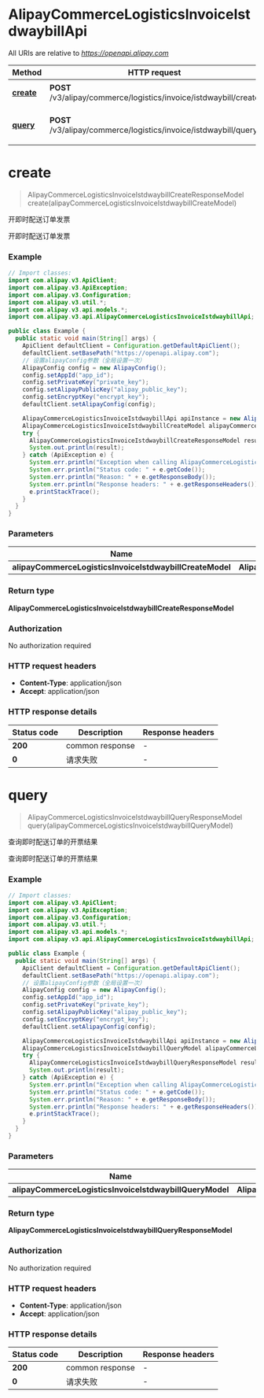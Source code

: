 # AlipayCommerceLogisticsInvoiceIstdwaybillApi

All URIs are relative to *https://openapi.alipay.com*

| Method | HTTP request | Description |
|------------- | ------------- | -------------|
| [**create**](AlipayCommerceLogisticsInvoiceIstdwaybillApi.md#create) | **POST** /v3/alipay/commerce/logistics/invoice/istdwaybill/create | 开即时配送订单发票 |
| [**query**](AlipayCommerceLogisticsInvoiceIstdwaybillApi.md#query) | **POST** /v3/alipay/commerce/logistics/invoice/istdwaybill/query | 查询即时配送订单的开票结果 |


<a name="create"></a>
# **create**
> AlipayCommerceLogisticsInvoiceIstdwaybillCreateResponseModel create(alipayCommerceLogisticsInvoiceIstdwaybillCreateModel)

开即时配送订单发票

开即时配送订单发票

### Example
```java
// Import classes:
import com.alipay.v3.ApiClient;
import com.alipay.v3.ApiException;
import com.alipay.v3.Configuration;
import com.alipay.v3.util.*;
import com.alipay.v3.api.models.*;
import com.alipay.v3.api.AlipayCommerceLogisticsInvoiceIstdwaybillApi;

public class Example {
  public static void main(String[] args) {
    ApiClient defaultClient = Configuration.getDefaultApiClient();
    defaultClient.setBasePath("https://openapi.alipay.com");
    // 设置alipayConfig参数（全局设置一次）
    AlipayConfig config = new AlipayConfig();
    config.setAppId("app_id");
    config.setPrivateKey("private_key");
    config.setAlipayPublicKey("alipay_public_key");
    config.setEncryptKey("encrypt_key");
    defaultClient.setAlipayConfig(config);

    AlipayCommerceLogisticsInvoiceIstdwaybillApi apiInstance = new AlipayCommerceLogisticsInvoiceIstdwaybillApi(defaultClient);
    AlipayCommerceLogisticsInvoiceIstdwaybillCreateModel alipayCommerceLogisticsInvoiceIstdwaybillCreateModel = new AlipayCommerceLogisticsInvoiceIstdwaybillCreateModel(); // AlipayCommerceLogisticsInvoiceIstdwaybillCreateModel | 
    try {
      AlipayCommerceLogisticsInvoiceIstdwaybillCreateResponseModel result = apiInstance.create(alipayCommerceLogisticsInvoiceIstdwaybillCreateModel);
      System.out.println(result);
    } catch (ApiException e) {
      System.err.println("Exception when calling AlipayCommerceLogisticsInvoiceIstdwaybillApi#create");
      System.err.println("Status code: " + e.getCode());
      System.err.println("Reason: " + e.getResponseBody());
      System.err.println("Response headers: " + e.getResponseHeaders());
      e.printStackTrace();
    }
  }
}
```

### Parameters

| Name | Type | Description  | Notes |
|------------- | ------------- | ------------- | -------------|
| **alipayCommerceLogisticsInvoiceIstdwaybillCreateModel** | **AlipayCommerceLogisticsInvoiceIstdwaybillCreateModel**|  | [optional] |

### Return type

**AlipayCommerceLogisticsInvoiceIstdwaybillCreateResponseModel**

### Authorization

No authorization required

### HTTP request headers

 - **Content-Type**: application/json
 - **Accept**: application/json

### HTTP response details
| Status code | Description | Response headers |
|-------------|-------------|------------------|
| **200** | common response |  -  |
| **0** | 请求失败 |  -  |

<a name="query"></a>
# **query**
> AlipayCommerceLogisticsInvoiceIstdwaybillQueryResponseModel query(alipayCommerceLogisticsInvoiceIstdwaybillQueryModel)

查询即时配送订单的开票结果

查询即时配送订单的开票结果

### Example
```java
// Import classes:
import com.alipay.v3.ApiClient;
import com.alipay.v3.ApiException;
import com.alipay.v3.Configuration;
import com.alipay.v3.util.*;
import com.alipay.v3.api.models.*;
import com.alipay.v3.api.AlipayCommerceLogisticsInvoiceIstdwaybillApi;

public class Example {
  public static void main(String[] args) {
    ApiClient defaultClient = Configuration.getDefaultApiClient();
    defaultClient.setBasePath("https://openapi.alipay.com");
    // 设置alipayConfig参数（全局设置一次）
    AlipayConfig config = new AlipayConfig();
    config.setAppId("app_id");
    config.setPrivateKey("private_key");
    config.setAlipayPublicKey("alipay_public_key");
    config.setEncryptKey("encrypt_key");
    defaultClient.setAlipayConfig(config);

    AlipayCommerceLogisticsInvoiceIstdwaybillApi apiInstance = new AlipayCommerceLogisticsInvoiceIstdwaybillApi(defaultClient);
    AlipayCommerceLogisticsInvoiceIstdwaybillQueryModel alipayCommerceLogisticsInvoiceIstdwaybillQueryModel = new AlipayCommerceLogisticsInvoiceIstdwaybillQueryModel(); // AlipayCommerceLogisticsInvoiceIstdwaybillQueryModel | 
    try {
      AlipayCommerceLogisticsInvoiceIstdwaybillQueryResponseModel result = apiInstance.query(alipayCommerceLogisticsInvoiceIstdwaybillQueryModel);
      System.out.println(result);
    } catch (ApiException e) {
      System.err.println("Exception when calling AlipayCommerceLogisticsInvoiceIstdwaybillApi#query");
      System.err.println("Status code: " + e.getCode());
      System.err.println("Reason: " + e.getResponseBody());
      System.err.println("Response headers: " + e.getResponseHeaders());
      e.printStackTrace();
    }
  }
}
```

### Parameters

| Name | Type | Description  | Notes |
|------------- | ------------- | ------------- | -------------|
| **alipayCommerceLogisticsInvoiceIstdwaybillQueryModel** | **AlipayCommerceLogisticsInvoiceIstdwaybillQueryModel**|  | [optional] |

### Return type

**AlipayCommerceLogisticsInvoiceIstdwaybillQueryResponseModel**

### Authorization

No authorization required

### HTTP request headers

 - **Content-Type**: application/json
 - **Accept**: application/json

### HTTP response details
| Status code | Description | Response headers |
|-------------|-------------|------------------|
| **200** | common response |  -  |
| **0** | 请求失败 |  -  |

